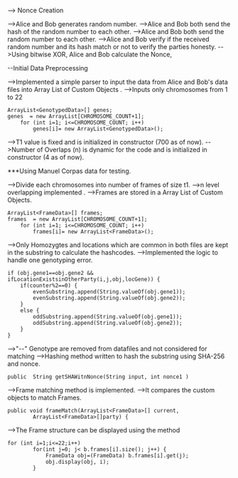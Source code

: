 
--> Nonce Creation 

-->Alice and Bob generates random number.
-->Alice and Bob both send the hash of the random number to each other.
-->Alice and Bob both send the random number to each other.
-->Alice and Bob verify if the received random number and its hash match or not to verify the parties honesty.
-->Using bitwise XOR, Alice and Bob calculate the Nonce,



--Initial Data Preprocessing

-->Implemented a simple parser to input the data from Alice and Bob's data files into Array List of Custom Objects .
-->Inputs only chromosomes from 1 to 22

	ArrayList<GenotypedData>[] genes;
	genes  = new ArrayList[CHROMOSOME_COUNT+1]; 
		for (int i=1; i<=CHROMOSOME_COUNT; i++) 
			genes[i]= new ArrayList<GenotypedData>();
	
-->T1 value is fixed and is initialized in constructor (700 as of now).
-->Number of Overlaps (n) is dynamic for the code and is initialized in constructor (4 as of now).



***Using Manuel Corpas data for testing.


-->Divide each chromosomes into number of frames of size t1. 
-->n level overlapping implemented .
-->Frames are stored in a Array List of Custom Objects.

	ArrayList<FrameData>[] frames;
	frames  = new ArrayList[CHROMOSOME_COUNT+1]; 
		for (int i=1; i<=CHROMOSOME_COUNT; i++) 
			frames[i]= new ArrayList<FrameData>();

-->Only Homozygtes and locations which are common in both files are kept in the substring to calculate the hashcodes.
-->Implemented the logic to handle one genotyping error.

	if (obj.gene1==obj.gene2 && ifLocationExistsinOtherParty(i,j,obj,locGene)) {
		if(counter%2==0) {
			evenSubstring.append(String.valueOf(obj.gene1));
			evenSubstring.append(String.valueOf(obj.gene2));
		}
		else {
			oddSubstring.append(String.valueOf(obj.gene1));
			oddSubstring.append(String.valueOf(obj.gene2));
		}
	}

-->"--" Genotype are removed from datafiles and not considered for matching
-->Hashing method written to hash the substring using SHA-256 and nonce.

	public  String getSHAWitnNonce(String input, int nonce1 )
	

	
	
-->Frame matching method is implemented.
-->It compares the custom objects to match Frames.
	
	public void frameMatch(ArrayList<FrameData>[] current,
			ArrayList<FrameData>[]party) {
	
	
-->The Frame structure can be displayed using the method

	for (int i=1;i<=22;i++) 
			for(int j=0; j< b.frames[i].size(); j++) {
				FrameData obj=(FrameData) b.frames[i].get(j);
				obj.display(obj, i);
			}